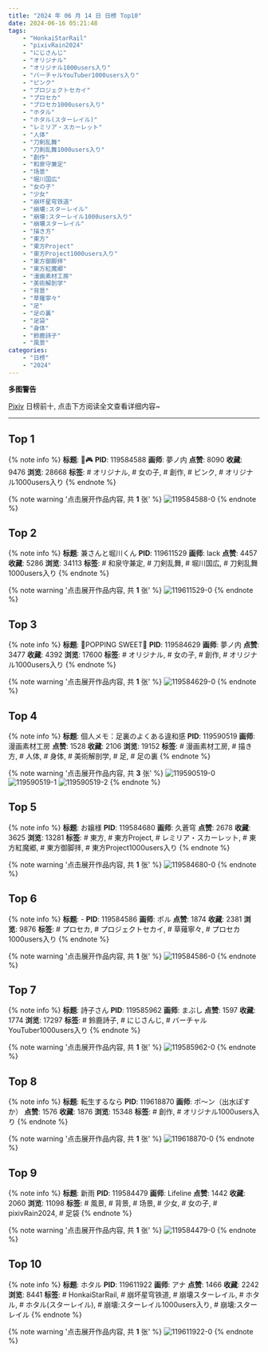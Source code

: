 ```yaml
---
title: "2024 年 06 月 14 日 日榜 Top10"
date: 2024-06-16 05:21:48
tags:
    - "HonkaiStarRail"
    - "pixivRain2024"
    - "にじさんじ"
    - "オリジナル"
    - "オリジナル1000users入り"
    - "バーチャルYouTuber1000users入り"
    - "ピンク"
    - "プロジェクトセカイ"
    - "プロセカ"
    - "プロセカ1000users入り"
    - "ホタル"
    - "ホタル(スターレイル)"
    - "レミリア・スカーレット"
    - "人体"
    - "刀剣乱舞"
    - "刀剣乱舞1000users入り"
    - "創作"
    - "和泉守兼定"
    - "场景"
    - "堀川国広"
    - "女の子"
    - "少女"
    - "崩坏星穹铁道"
    - "崩壊:スターレイル"
    - "崩壊:スターレイル1000users入り"
    - "崩壊スターレイル"
    - "描き方"
    - "東方"
    - "東方Project"
    - "東方Project1000users入り"
    - "東方御脚拝"
    - "東方紅魔郷"
    - "漫画素材工房"
    - "美術解剖学"
    - "背景"
    - "草薙寧々"
    - "足"
    - "足の裏"
    - "足袋"
    - "身体"
    - "鈴鹿詩子"
    - "風景"
categories:
    - "日榜"
    - "2024"
---
```


<i class="fa fa-triangle-exclamation"></i>**多图警告**<i class="fa fa-triangle-exclamation"></i>

[Pixiv](https://www.pixiv.net/) 日榜前十, 点击下方阅读全文查看详细内容~

<!-- more -->

---

## Top 1

{% note info %}
**标题**: 🐰🎮
**PID**: 119584588 **画师**: 夢ノ内
**点赞**: 8090 **收藏**: 9476 **浏览**: 28668
**标签**: # オリジナル, # 女の子, # 創作, # ピンク, # オリジナル1000users入り
{% endnote %}

{% note warning '点击展开作品内容, 共 **1** 张' %}
![119584588-0](https://i.pixiv.re/img-original/img/2024/06/13/00/00/35/119584588_p0.jpg)
{% endnote %}

## Top 2

{% note info %}
**标题**: 兼さんと堀川くん
**PID**: 119611529 **画师**: lack
**点赞**: 4457 **收藏**: 5286 **浏览**: 34113
**标签**: # 和泉守兼定, # 刀剣乱舞, # 堀川国広, # 刀剣乱舞1000users入り
{% endnote %}

{% note warning '点击展开作品内容, 共 **1** 张' %}
![119611529-0](https://i.pixiv.re/img-original/img/2024/06/14/00/00/22/119611529_p0.png)
{% endnote %}

## Top 3

{% note info %}
**标题**: 🍬POPPING SWEET🍭
**PID**: 119584629 **画师**: 夢ノ内
**点赞**: 3477 **收藏**: 4392 **浏览**: 17600
**标签**: # オリジナル, # 女の子, # 創作, # オリジナル1000users入り
{% endnote %}

{% note warning '点击展开作品内容, 共 **1** 张' %}
![119584629-0](https://i.pixiv.re/img-original/img/2024/06/13/00/00/47/119584629_p0.jpg)
{% endnote %}

## Top 4

{% note info %}
**标题**: 個人メモ：足裏のよくある違和感
**PID**: 119590519 **画师**: 漫画素材工房
**点赞**: 1528 **收藏**: 2106 **浏览**: 19152
**标签**: # 漫画素材工房, # 描き方, # 人体, # 身体, # 美術解剖学, # 足, # 足の裏
{% endnote %}

{% note warning '点击展开作品内容, 共 **3** 张' %}
![119590519-0](https://i.pixiv.re/img-original/img/2024/06/13/06/00/06/119590519_p0.jpg)
![119590519-1](https://i.pixiv.re/img-original/img/2024/06/13/06/00/06/119590519_p1.jpg)
![119590519-2](https://i.pixiv.re/img-original/img/2024/06/13/06/00/06/119590519_p2.jpg)
{% endnote %}

## Top 5

{% note info %}
**标题**: お嬢様
**PID**: 119584680 **画师**: 久蒼穹
**点赞**: 2678 **收藏**: 3625 **浏览**: 13281
**标签**: # 東方, # 東方Project, # レミリア・スカーレット, # 東方紅魔郷, # 東方御脚拝, # 東方Project1000users入り
{% endnote %}

{% note warning '点击展开作品内容, 共 **1** 张' %}
![119584680-0](https://i.pixiv.re/img-original/img/2024/06/13/00/01/01/119584680_p0.jpg)
{% endnote %}

## Top 6

{% note info %}
**标题**: -
**PID**: 119584586 **画师**: ポル
**点赞**: 1874 **收藏**: 2381 **浏览**: 9876
**标签**: # プロセカ, # プロジェクトセカイ, # 草薙寧々, # プロセカ1000users入り
{% endnote %}

{% note warning '点击展开作品内容, 共 **1** 张' %}
![119584586-0](https://i.pixiv.re/img-original/img/2024/06/13/00/00/34/119584586_p0.png)
{% endnote %}

## Top 7

{% note info %}
**标题**: 詩子さん
**PID**: 119585962 **画师**: まぶし
**点赞**: 1597 **收藏**: 1774 **浏览**: 17297
**标签**: # 鈴鹿詩子, # にじさんじ, # バーチャルYouTuber1000users入り
{% endnote %}

{% note warning '点击展开作品内容, 共 **1** 张' %}
![119585962-0](https://i.pixiv.re/img-original/img/2024/06/13/00/31/16/119585962_p0.jpg)
{% endnote %}

## Top 8

{% note info %}
**标题**: 転生するなら
**PID**: 119618870 **画师**: ポ～ン（出水ぽすか）
**点赞**: 1576 **收藏**: 1876 **浏览**: 15348
**标签**: # 創作, # オリジナル1000users入り
{% endnote %}

{% note warning '点击展开作品内容, 共 **1** 张' %}
![119618870-0](https://i.pixiv.re/img-original/img/2024/06/14/07/30/01/119618870_p0.jpg)
{% endnote %}

## Top 9

{% note info %}
**标题**: 新雨
**PID**: 119584479 **画师**: Lifeline
**点赞**: 1442 **收藏**: 2060 **浏览**: 11098
**标签**: # 風景, # 背景, # 场景, # 少女, # 女の子, # pixivRain2024, # 足袋
{% endnote %}

{% note warning '点击展开作品内容, 共 **1** 张' %}
![119584479-0](https://i.pixiv.re/img-original/img/2024/06/13/00/00/02/119584479_p0.jpg)
{% endnote %}

## Top 10

{% note info %}
**标题**: ホタル
**PID**: 119611922 **画师**: アナ
**点赞**: 1466 **收藏**: 2242 **浏览**: 8441
**标签**: # HonkaiStarRail, # 崩坏星穹铁道, # 崩壊スターレイル, # ホタル, # ホタル(スターレイル), # 崩壊:スターレイル1000users入り, # 崩壊:スターレイル
{% endnote %}

{% note warning '点击展开作品内容, 共 **1** 张' %}
![119611922-0](https://i.pixiv.re/img-original/img/2024/06/14/00/05/13/119611922_p0.jpg)
{% endnote %}
